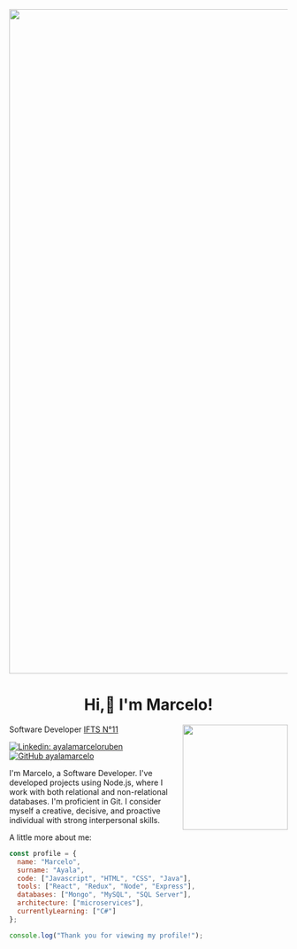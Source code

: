 <img align='center' src='https://images-cdn.exchange.art/QbkfUwbhyP_iXnmSy8EwHkAXeejFB6MRb1rTRGH9VDk?ext=fastly&optimize=medium' width='1200'>
<h1 align="center"> Hi,👋 I'm Marcelo! </h1>
<img align='right' src="https://gist.githubusercontent.com/theAdityaNVS/f5b585d1082da2dffffea32434f37956/raw/7f9552d0a179b4f84059259fa878199e369b069c/GitHub-logo.gif" width="190">
<p>Software Developer <a href="https://www.ifts11.com">IFTS N°11</a></p>

[![Linkedin: ayalamarceloruben](https://img.shields.io/badge/-ayalamarceloruben-blue?style=flat-square&logo=Linkedin&logoColor=white&link=https://www.linkedin.com/in/ayalamarceloruben/)](https://www.linkedin.com/in/ayalamarceloruben/)
[![GitHub ayalamarcelo](https://img.shields.io/github/followers/ayalamarcelo?label=follow&style=social)](https://github.com/ayalamarcelo)

<p align="left">I'm Marcelo, a Software Developer. I've developed projects using Node.js, where I work with both relational and non-relational databases. I'm proficient in Git. I consider myself a creative, decisive, and proactive individual with strong interpersonal skills.</p>

<p>A little more about me:</p>

```javascript
const profile = {
  name: "Marcelo",
  surname: "Ayala",
  code: ["Javascript", "HTML", "CSS", "Java"],
  tools: ["React", "Redux", "Node", "Express"],
  databases: ["Mongo", "MySQL", "SQL Server"],
  architecture: ["microservices"],
  currentlyLearning: ["C#"]
};

console.log("Thank you for viewing my profile!");

```
<!--
###

<div align="center">
  <img src="https://github-readme-stats.vercel.app/api?username=ayalamarcelo&hide_title=false&hide_rank=false&show_icons=true&include_all_commits=true&count_private=true&disable_animations=false&theme=bear&locale=en&hide_border=true&order=1&custom_title=Github%20Stats" height="150" alt="stats graph"  />
  <img src="https://github-readme-stats.vercel.app/api/top-langs?username=ayalamarcelo&locale=en&hide_title=true&layout=compact&card_width=320&langs_count=5&theme=bear&hide_border=true&order=2" height="150" alt="languages graph"  />
</div>

### -->
